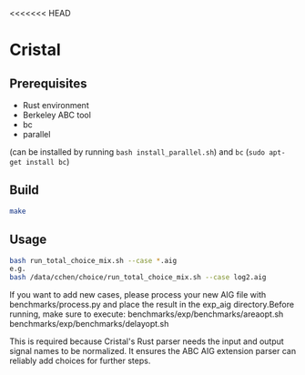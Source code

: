 <<<<<<< HEAD
# Cristal

## Prerequisites

- Rust environment
- Berkeley ABC tool
- bc
- parallel 
  
(can be installed by running `bash install_parallel.sh`) and `bc` (`sudo apt-get install bc`)
## Build

```bash
make
```


## Usage


```bash
bash run_total_choice_mix.sh --case *.aig
e.g.
bash /data/cchen/choice/run_total_choice_mix.sh --case log2.aig
```
If you want to add new cases, please process your new AIG file with benchmarks/process.py and place the result in the exp_aig directory.Before running, make sure to execute:
benchmarks/exp/benchmarks/areaopt.sh
benchmarks/exp/benchmarks/delayopt.sh

This is required because Cristal's Rust parser needs the input and output signal names to be normalized. 
It ensures the ABC AIG extension parser can reliably add choices for further steps.
